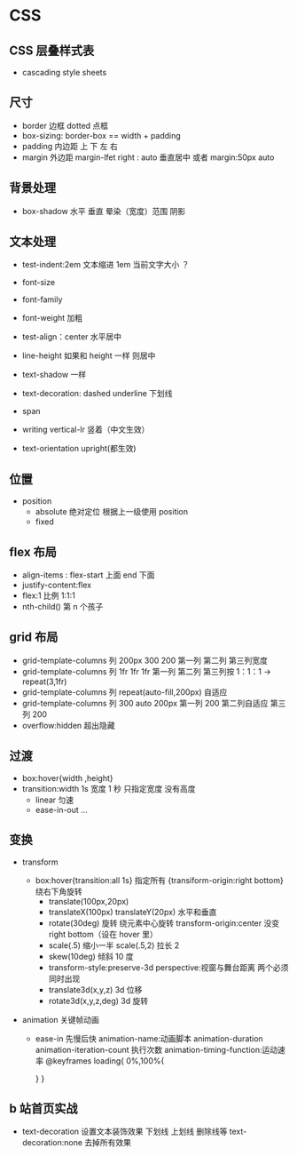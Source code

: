 # CSS

## CSS 层叠样式表

- cascading style sheets

## 尺寸

- border 边框 dotted 点框
- box-sizing: border-box == width + padding
- padding 内边距 上 下 左 右
- margin 外边距 margin-lfet right : auto 垂直居中 或者 margin:50px auto

## 背景处理

- box-shadow 水平 垂直 晕染（宽度）范围 阴影

## 文本处理

- test-indent:2em 文本缩进 1em 当前文字大小 ？
- font-size
- font-family
- font-weight 加粗
- test-align：center 水平居中
- line-height 如果和 height 一样 则居中
- text-shadow 一样
- text-decoration: dashed underline 下划线

- span
- writing vertical-lr 竖着（中文生效）
- text-orientation upright(都生效)

## 位置

- position
  - absolute 绝对定位 根据上一级使用 position
  - fixed

## flex 布局

- align-items : flex-start 上面 end 下面
- justify-content:flex
- flex:1 比例 1:1:1
- nth-child() 第 n 个孩子

## grid 布局

- grid-template-columns 列 200px 300 200 第一列 第二列 第三列宽度
- grid-template-columns 列 1fr 1fr 1fr 第一列 第二列 第三列按 1：1：1 -> repeat(3,1fr)
- grid-template-columns 列 repeat(auto-fill,200px) 自适应
- grid-template-columns 列 300 auto 200px 第一列 200 第二列自适应 第三列 200
- overflow:hidden 超出隐藏

## 过渡

- box:hover{width ,height}
- transition:width 1s 宽度 1 秒 只指定宽度 没有高度
  - linear 匀速
  - ease-in-out
    ...

## 变换

- transform

  - box:hover{transition:all 1s} 指定所有 {transiform-origin:right bottom} 绕右下角旋转
    - translate(100px,20px)
    - translateX(100px) translateY(20px) 水平和垂直
    - rotate(30deg) 旋转 绕元素中心旋转 transform-origin:center 没变 right bottom（设在 hover 里）
    - scale(.5) 缩小一半 scale(.5,2) 拉长 2
    - skew(10deg) 倾斜 10 度
    - transform-style:preserve-3d perspective:视窗与舞台距离 两个必须同时出现
    - translate3d(x,y,z) 3d 位移
    - rotate3d(x,y,z,deg) 3d 旋转

- animation 关键帧动画
  - ease-in 先慢后快
  animation-name:动画脚本  animation-duration
  animation-iteration-count 执行次数
  animation-timing-function:运动速率
  @keyframes loading{
    0%,100%{
      
    }
  }

## b 站首页实战

- text-decoration 设置文本装饰效果 下划线 上划线 删除线等 text-decoration:none 去掉所有效果
